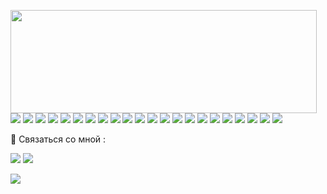 <p>
  <img align="left" width="490" height="165" src="https://github-readme-stats.vercel.app/api?username=AleksandrDruk&show_icons=true&hide_border=false&line_height=20&title_color=f69673&icon_color=1b93c9&show_owner=true"/>
  <p>
    <img src="https://img.shields.io/badge/-Visual%20Studio%20Code-23A9F2?style=flat-square&logo=Visual%20Studio%20Code&logoColor=white"/>
    <img src="https://img.shields.io/badge/-Github-181717?style=flat-square&logo=GitHub&logoColor=white"/>
    <img src="https://img.shields.io/badge/-Git-F44D27?style=flat-square&logo=Git&logoColor=white"/>
    <img src="https://img.shields.io/badge/WordPress-0073AA?style=flat-square&logo=WordPress&logoColor=white"/>
    <img src="https://img.shields.io/badge/Bitrix-00AEEF?style=flat-square&logo=Bitrix&logoColor=white"/>
    <img src="https://img.shields.io/badge/-NPM-CB3837?style=flat-square&logo=NPM&logoColor=white"/>
    <img src="https://img.shields.io/badge/OpenCart-FF6600?style=flat-square&logo=OpenCart&logoColor=white"/>
    <img src="https://img.shields.io/badge/-Trello-0079BF?style=flat-square&logo=Trello&logoColor=white"/>
    <img src="https://img.shields.io/badge/-Slack-E01563?style=flat-square&logo=Slack&logoColor=white"/>
    <img src="https://img.shields.io/badge/-MySQL-F29111?style=flat-square&logo=MySQL&logoColor=white"/>
    <img src="https://img.shields.io/badge/-Vue.js-42B883?style=flat-square&logo=Vue.js&logoColor=white"/>
    <img src="https://img.shields.io/badge/-Laravel-F55247?style=flat-square&logo=Laravel&logoColor=white"/>
    <img src="https://img.shields.io/badge/-WebPack-1C78C0?style=flat-square&logo=WebPack&logoColor=white"/>
    <img src="https://img.shields.io/badge/-HTML5-E34F26?style=flat-square&logo=HTML5&logoColor=white"/>
    <img src="https://img.shields.io/badge/-CSS3-1572B6?style=flat-square&logo=CSS3&logoColor=white"/>
    <img src="https://img.shields.io/badge/SCSS-CD6799?style=flat-square&logo=Sass&logoColor=white"/>
    <img src="https://img.shields.io/badge/-Debian-A80030?style=flat-square&logo=Debian&logoColor=white"/>
    <img src="https://img.shields.io/badge/Linux-FCC624?style=flat-square&logo=Linux&logoColor=black"/>
    <img src="https://img.shields.io/badge/-Google%20Cloud-4285F4?style=flat-square&logo=Google%20Cloud&logoColor=white"/>
    <img src="https://img.shields.io/badge/Figma-F24E1E?style=flat-square&logo=Figma&logoColor=white"/>
    <img src="https://img.shields.io/badge/Adobe%20Photoshop-31A8FF?style=flat-square&logo=Adobe%20Photoshop&logoColor=white"/>
    <img src="https://img.shields.io/badge/ChatGPT-0088CC?style=flat-square&logo=OpenAI&logoColor=white"/>
  </p>
</p>
<p>
  📣 Связаться со мной : </br>

  <a href="mailto:aleksandr.druk.ru@gmail.com?subject=[GitHub]%20🔥%20Prise%20de%20contact&body=Bonjour%20Aleksandr%2C%0A%0AJe%20viens%20vers%20toi%20aujourd'hui%20après%20avoir%20vu%20ton%20profil%20GitHub%20pour%20..."><img src="https://img.shields.io/badge/e‑mail-D14836.svg?style=for-the-badge&logo=GMail&logoColor=white"/></a>
  <a href="https://t.me/AleksandrDRq"><img src="https://img.shields.io/badge/telegram-0088CC.svg?style=for-the-badge&logo=telegram&logoColor=white"/></a>
</p>

<img src="http://views.whatilearened.today/views/github/AleksandrDruk/views.svg"/>
